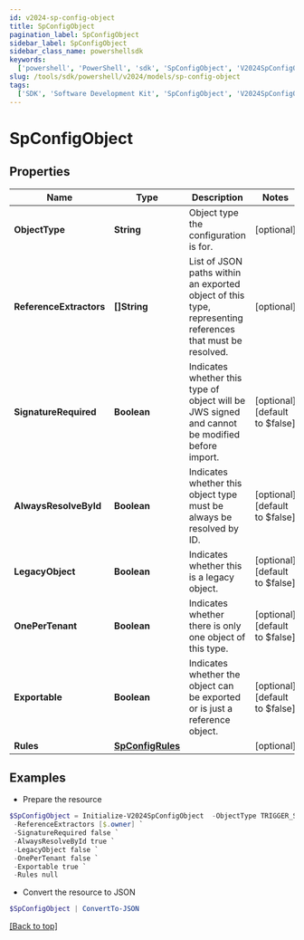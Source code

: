 ```yaml
---
id: v2024-sp-config-object
title: SpConfigObject
pagination_label: SpConfigObject
sidebar_label: SpConfigObject
sidebar_class_name: powershellsdk
keywords:
  ['powershell', 'PowerShell', 'sdk', 'SpConfigObject', 'V2024SpConfigObject']
slug: /tools/sdk/powershell/v2024/models/sp-config-object
tags:
  ['SDK', 'Software Development Kit', 'SpConfigObject', 'V2024SpConfigObject']
---
```


# SpConfigObject

## Properties

| Name | Type | Description | Notes |
| --- | --- | --- | --- |
| **ObjectType** | **String** | Object type the configuration is for. | [optional] |
| **ReferenceExtractors** | **[]String** | List of JSON paths within an exported object of this type, representing references that must be resolved. | [optional] |
| **SignatureRequired** | **Boolean** | Indicates whether this type of object will be JWS signed and cannot be modified before import. | [optional] [default to $false] |
| **AlwaysResolveById** | **Boolean** | Indicates whether this object type must be always be resolved by ID. | [optional] [default to $false] |
| **LegacyObject** | **Boolean** | Indicates whether this is a legacy object. | [optional] [default to $false] |
| **OnePerTenant** | **Boolean** | Indicates whether there is only one object of this type. | [optional] [default to $false] |
| **Exportable** | **Boolean** | Indicates whether the object can be exported or is just a reference object. | [optional] [default to $false] |
| **Rules** | [**SpConfigRules**](sp-config-rules) |  | [optional] |

## Examples

- Prepare the resource

```powershell
$SpConfigObject = Initialize-V2024SpConfigObject  -ObjectType TRIGGER_SUBSCRIPTION `
 -ReferenceExtractors [$.owner] `
 -SignatureRequired false `
 -AlwaysResolveById true `
 -LegacyObject false `
 -OnePerTenant false `
 -Exportable true `
 -Rules null
```

- Convert the resource to JSON

```powershell
$SpConfigObject | ConvertTo-JSON
```

[[Back to top]](#)
